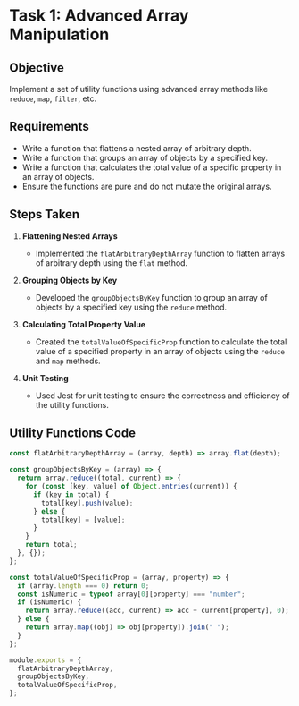 # Task 1: Advanced Array Manipulation

## Objective

Implement a set of utility functions using advanced array methods like `reduce`, `map`, `filter`, etc.

## Requirements

- Write a function that flattens a nested array of arbitrary depth.
- Write a function that groups an array of objects by a specified key.
- Write a function that calculates the total value of a specific property in an array of objects.
- Ensure the functions are pure and do not mutate the original arrays.

## Steps Taken

1. **Flattening Nested Arrays**

   - Implemented the `flatArbitraryDepthArray` function to flatten arrays of arbitrary depth using the `flat` method.

2. **Grouping Objects by Key**

   - Developed the `groupObjectsByKey` function to group an array of objects by a specified key using the `reduce` method.

3. **Calculating Total Property Value**

   - Created the `totalValueOfSpecificProp` function to calculate the total value of a specified property in an array of objects using the `reduce` and `map` methods.

4. **Unit Testing**
   - Used Jest for unit testing to ensure the correctness and efficiency of the utility functions.

## Utility Functions Code

```javascript
const flatArbitraryDepthArray = (array, depth) => array.flat(depth);

const groupObjectsByKey = (array) => {
  return array.reduce((total, current) => {
    for (const [key, value] of Object.entries(current)) {
      if (key in total) {
        total[key].push(value);
      } else {
        total[key] = [value];
      }
    }
    return total;
  }, {});
};

const totalValueOfSpecificProp = (array, property) => {
  if (array.length === 0) return 0;
  const isNumeric = typeof array[0][property] === "number";
  if (isNumeric) {
    return array.reduce((acc, current) => acc + current[property], 0);
  } else {
    return array.map((obj) => obj[property]).join(" ");
  }
};

module.exports = {
  flatArbitraryDepthArray,
  groupObjectsByKey,
  totalValueOfSpecificProp,
};
```

